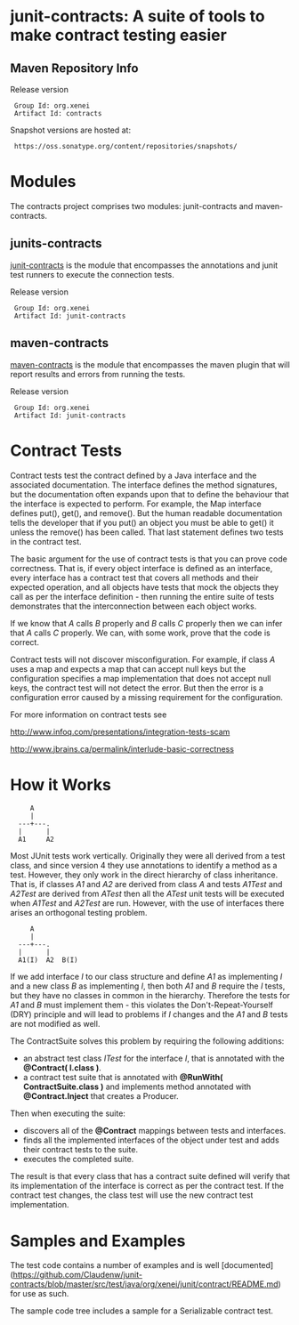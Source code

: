 junit-contracts: A suite of tools to make contract testing easier 
=================================================================

Maven Repository Info 
---------------------

Release version

     Group Id: org.xenei 
     Artifact Id: contracts 

Snapshot versions are hosted at:

     https://oss.sonatype.org/content/repositories/snapshots/

Modules 
=======

The contracts project comprises two modules: junit-contracts and maven-contracts.

junits-contracts
----------------

<a href="./junit">junit-contracts</a> is the module that encompasses the annotations and junit test
runners to execute the connection tests.

Release version

     Group Id: org.xenei 
     Artifact Id: junit-contracts 

maven-contracts
----------------

<a href="./maven/">maven-contracts</a> is the module that encompasses the maven plugin that will report results and errors from running the tests.

Release version

     Group Id: org.xenei 
     Artifact Id: junit-contracts 


Contract Tests 
==============

Contract tests test the contract defined by a Java interface and the associated documentation.  The interface defines the method signatures,
but the documentation often expands upon that to define the behaviour that the interface is expected to perform. For example, the Map
interface defines put(), get(), and remove().  But the human readable documentation tells the developer that if you put() an object you must
be able to get() it unless the remove() has been called.  That last statement defines two tests in the contract test.

The basic argument for the use of contract tests is that you can prove code correctness.  That is, if every object interface is defined as
an interface, every interface has a contract test that covers all methods and their expected operation, and all objects have tests that mock
the objects they call as per the interface definition - then running the entire suite of tests demonstrates that the interconnection between
each object works.

If we know that _A_ calls _B_ properly and _B_ calls _C_ properly then we can infer that _A_ calls _C_ properly.  We can, with some work, prove that the
code is correct.

Contract tests will not discover misconfiguration.  For example, if class _A_ uses a map and expects a map that can accept null keys but the
configuration specifies a map implementation that does not accept null keys, the contract test will not detect the error.  But then the
error is a configuration error caused by a missing requirement for the configuration.


For more information on contract tests see

http://www.infoq.com/presentations/integration-tests-scam

http://www.jbrains.ca/permalink/interlude-basic-correctness

How it Works 
============

         A
         |
      ---+---.  
      |      |
      A1     A2

Most JUnit tests work vertically.  Originally they were all derived from a test class, and since version 4 they use annotations to identify
a method as a test.  However, they only work in the direct hierarchy of class inheritance. That is, if classes _A1_ and _A2_ are derived from
class _A_ and tests _A1Test_ and _A2Test_ are derived from _ATest_ then all the _ATest_ unit tests will be executed when _A1Test_ and _A2Test_ are run. 
However, with the use of interfaces there arises an orthogonal testing problem.

         A
         |
      ---+---.  
      |      |
      A1(I)  A2  B(I)

If we add interface _I_ to our class structure and define _A1_ as implementing _I_ and a new class _B_ as implementing _I_, then both _A1_ and _B_ require
the _I_ tests, but they have no classes in common in the hierarchy.  Therefore the tests for _A1_ and _B_ must implement them - this violates the
Don't-Repeat-Yourself (DRY) principle and will lead to problems if _I_ changes and the _A1_ and _B_ tests are not modified as well.

The ContractSuite solves this problem by requiring the following additions:

* an abstract test class _ITest_ for the interface _I_, that is annotated with the __@Contract( I.class )__. 
* a contract test suite that is annotated with __@RunWith( ContractSuite.class )__ and implements method annotated with __@Contract.Inject__ that creates a Producer.

Then when executing the suite: 
* discovers all of the __@Contract__ mappings between tests and interfaces. 
* finds all the implemented interfaces of the object under test and adds their contract tests to the suite. 
* executes the completed suite.

The result is that every class that has a contract suite defined will verify that its implementation of the interface is correct as per the
contract test.  If the contract test changes, the class test will use the new contract test implementation.

Samples and Examples
====================

The test code contains a number of examples and is well [documented]
(https://github.com/Claudenw/junit-contracts/blob/master/src/test/java/org/xenei/junit/contract/README.md) for use as such.

The sample code tree includes a sample for a Serializable contract test.
